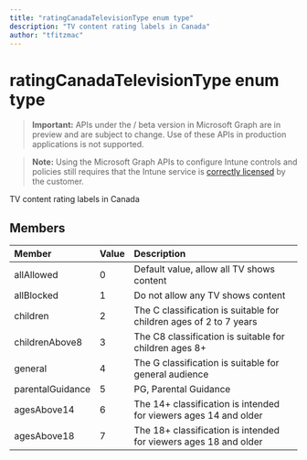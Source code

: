 ```yaml
---
title: "ratingCanadaTelevisionType enum type"
description: "TV content rating labels in Canada"author: "tfitzmac"
---
```


# ratingCanadaTelevisionType enum type

> **Important:** APIs under the / beta version in Microsoft Graph are in preview and are subject to change. Use of these APIs in production applications is not supported.

> **Note:** Using the Microsoft Graph APIs to configure Intune controls and policies still requires that the Intune service is [correctly licensed](https://go.microsoft.com/fwlink/?linkid=839381) by the customer.

TV content rating labels in Canada
## Members
|Member|Value|Description|
|:---|:---|:---|
|allAllowed|0|Default value, allow all TV shows content|
|allBlocked|1|Do not allow any TV shows content|
|children|2|The C classification is suitable for children ages of 2 to 7 years|
|childrenAbove8|3|The C8 classification is suitable for children ages 8+|
|general|4|The G classification is suitable for general audience|
|parentalGuidance|5|PG, Parental Guidance|
|agesAbove14|6|The 14+ classification is intended for viewers ages 14 and older|
|agesAbove18|7|The 18+ classification is intended for viewers ages 18 and older|





